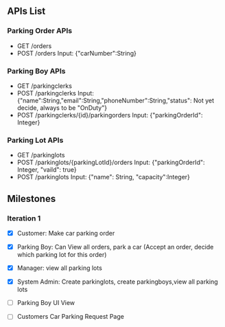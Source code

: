 ## APIs List

### Parking Order APIs
- GET /orders
- POST /orders Input: {"carNumber":String}

### Parking Boy APIs
- GET /parkingclerks
- POST /parkingclerks Input: {"name":String,"email":String,"phoneNumber":String,"status": Not yet decide, always to be "OnDuty"}
- POST /parkingclerks/{id}/parkingorders Input: {"parkingOrderId": Integer}

### Parking Lot APIs
- GET /parkinglots
- POST /parkinglots/{parkingLotId}/orders Input: {"parkingOrderId": Integer, "vaild": true}
- POST /parkinglots Input: {"name": String, "capacity":Integer}


## Milestones

### Iteration 1
- [x] Customer: Make car parking order
- [x] Parking Boy: Can View all orders, park a car (Accept an order, decide which parking lot for this order)
- [x] Manager: view all parking lots
- [x] System Admin: Create parkinglots, create parkingboys,view all parking lots 
- [ ]  Parking Boy UI View
- [ ]  Customers Car Parking Request Page

